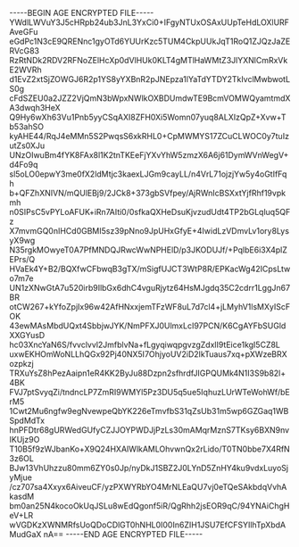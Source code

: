 -----BEGIN AGE ENCRYPTED FILE-----
YWdlLWVuY3J5cHRpb24ub3JnL3YxCi0+IFgyNTUxOSAxUUpTeHdLOXlURFAveGFu
eGdPc1N3cE9QRENnc1gyOTd6YUUrKzc5TUM4CkpUUkJqT1RoQ1ZJQzJaZERVcG83
RzRtNDk2RDV2RFNoZElHcXp0dVlHUk0KLT4gMTlHaWMtZ3JlYXNlCmRxVkE2WVRh
d1EvZ2xtSjZOWGJ6R2p1YS8yYXBnR2pJNEpza1lYaTdYTDY2TkIvclMwbwotLS0g
cFdSZEU0a2JZZ2VjQmN3bWpxNWlkOXBDUmdwTE9BcmVOMWQyamtmdXA3dwqh3HeX
Q9Hy6wXh63Vu1Pnb5yyCSqAXI8ZFH0Xi5Womn07yuq8ALXIzQpZ+Xvw+Tb53ahSO
kyAHE44/RqJ4eMMn5S2PwqsS6xkRHL0+CpMWMYS17ZCuCLWOC0y7tuIzutZs0XJu
UNzOIwuBm4fYK8FAx8l1K2tnTKEeFjYXvYhW5zmzX6A6j61DymWVnWegV+d4Fo9q
sl5oLO0epwY3me0fX2ldMtjc3kaexLJGm9cayLL/n4VrL71ojzjYw5y4oGtIfFqh
b+QFZhXNIVN/mQUlEBj9/2JCk8+373gbSVfpey/AjRWnIcBSXxtYjfRhf19vpkmh
n0SIPsC5vPYLoAFUK+iRn7AIti0/0sfkaQXHeDsuKjvzudUdt4TP2bGLqluq5QFz
X7mvmGQ0nIHCd0GBMI5sz39pNno9JpUHxGfyE+4IwidLzVDmvLv1ory8LysyX9wg
N35rgkMOwyeT0A7PfMNDQJRwcWwNPHElD/p3JKODUJf/+PqlbE6i3X4plZEPrs/Q
HVaEk4Y+B2/BQXfwCFbwqB3gTX/mSigfUJCT3WtP8R/EPKacWg42ICpsLtwo7m7e
UN1zXNwGtA7u520irb9IlbGx6dhC4vguRjytz64HsMJgdq35C2cdrr1LggJn67BR
otCW267+kYfoZpjIx96w42AfHNxxjemTFzWF8uL7d7cl4+jLMyhV1lsMXyIScFOK
43ewMAsMbdUQxt4SbbjwJYK/NmPFXJ0UlmxLcI97PCN/K6CgAYFbSUGldXXGYusD
hc03XncYaN6S/fvvclvvl2JmfblvNa+fLgyqiwqpgvzgZdxlI9tEice1kgI5CZ8L
uxwEKHOmWoNLLhQGx92Pj40NX5I7OhjyoUV2iD2IkTuaus7xq+pXWzeBRXozpkzj
TRXuYsZ8hPezAaipn1eR4KK2ByJu88Dzpn2sfhrdfJIGPQUMk4N1I3S9b82l+4BK
FVJ7ptSvyqZi/tndncLP7ZmRI9WMYl5Pz3DU5q5ue5IqhuzLUrWTeWohWf/bErM5
1Cwt2Mu6ngfw9egNvewpeQbYK226eTmvfbS31qZsUb31m5wp6GZGaq1WBSpdMdTx
hnPFDtr68gURWedGUfyCZJJOYPWDJjPzLs30mAMqrMznS7TKsy6BXN9nvIKUjz9O
T10B5f9zWJbanKo+X9Q24HXAIWlkAMLOhvwnQx2rLido/T0TN0bbe7X4RfN3z6OL
BJw13VhUhzzu80mm6ZY0s0Jp/nyDkJ1SBZ2J0LYnD5ZnHY4ku9vdxLuyoSjyMjue
/cz707sa4Xxyx6AiveuCF/yzPXWYRbYO4MrNLEaQU7vj0eTQeSAkbdqVvhAkasdM
bm0an25N4kocoOkUqJSLu8wEdQgonf5iR/QgRhh2jsEOR9qC/94YNAiChgHeV+LR
wVGDKzXWNMRfsUoQDoCDlGT0hNHL0I00In6ZIH1JSU7EfCFSYIlhTpXbdAMudGaX
nA==
-----END AGE ENCRYPTED FILE-----
